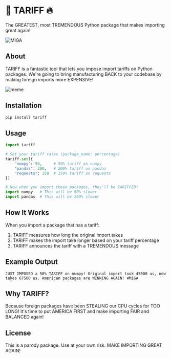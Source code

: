 # 👊 TARIFF 🔥


The GREATEST, most TREMENDOUS Python package that makes importing great again!

![MIGA](https://i.imgur.com/2OoRBu6.png)

## About

TARIFF is a fantastic tool that lets you impose import tariffs on Python packages. We're going to bring manufacturing BACK to your codebase by making foreign imports more EXPENSIVE!

![meme](https://github.com/user-attachments/assets/c0b37be1-28ca-40d3-9234-cbdb3074c8eb)

## Installation

```bash
pip install tariff
```

## Usage

```python
import tariff

# Set your tariff rates (package_name: percentage)
tariff.set({
    "numpy": 50,     # 50% tariff on numpy
    "pandas": 200,   # 200% tariff on pandas
    "requests": 150  # 150% tariff on requests
})

# Now when you import these packages, they'll be TARIFFED!
import numpy   # This will be 50% slower
import pandas  # This will be 200% slower
```

## How It Works

When you import a package that has a tariff:
1. TARIFF measures how long the original import takes
2. TARIFF makes the import take longer based on your tariff percentage
3. TARIFF announces the tariff with a TREMENDOUS message

## Example Output

```
JUST IMPOSED a 50% TARIFF on numpy! Original import took 45000 us, now takes 67500 us. American packages are WINNING AGAIN! #MIGA
```

## Why TARIFF?

Because foreign packages have been STEALING our CPU cycles for TOO LONG! It's time to put AMERICA FIRST and make importing FAIR and BALANCED again!

## License

This is a parody package. Use at your own risk. MAKE IMPORTING GREAT AGAIN! 
